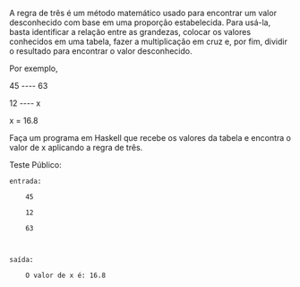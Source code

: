 A regra de três é um método matemático usado para encontrar um valor desconhecido com base em uma proporção estabelecida. Para usá-la, basta identificar a relação entre as grandezas, colocar os valores conhecidos em uma tabela, fazer a multiplicação em cruz e, por fim, dividir o resultado para encontrar o valor desconhecido.

Por exemplo,

45 ---- 63 

12 ---- x

x = 16.8

Faça um programa em Haskell que recebe os valores da tabela e encontra o valor de x aplicando a regra de três.



Teste Público:


	entrada:

		45

		12

		63



	saída:

		O valor de x é: 16.8